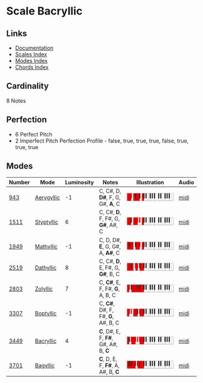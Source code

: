 # Scale Bacryllic

## Links

- [Documentation](README.md)
- [Scales Index](Scales.md)
- [Modes Index](Modes.md)
- [Chords Index](Chords.md)

## Cardinality

8 Notes

## Perfection

- 6 Perfect Pitch
- 2 Imperfect Pitch
Perfection Profile - false, true, true, true, false, true, true, true

## Modes

| Number | Mode | Luminosity | Notes | Illustration | Audio |
|--------|------|------------|-------|--------------|-------|
| [943](https://ianring.com/musictheory/scales/943) | [Aerygyllic](ModeAerygyllic.md) | -1 | C, C#, D, **D#**, F, G, G#, **A**, C | ![CNaturalAerygyllic](ModeCNaturalAerygyllic.png) | [midi](https://github.com/edipermadi/music/blob/main/docs/ModeCNaturalAerygyllic.mid?raw=true) | 
| [1511](https://ianring.com/musictheory/scales/1511) | [Styptyllic](ModeStyptyllic.md) | 6 | C, C#, **D**, F, F#, G, **G#**, A#, C | ![CNaturalStyptyllic](ModeCNaturalStyptyllic.png) | [midi](https://github.com/edipermadi/music/blob/main/docs/ModeCNaturalStyptyllic.mid?raw=true) | 
| [1949](https://ianring.com/musictheory/scales/1949) | [Mathyllic](ModeMathyllic.md) | -1 | C, D, D#, **E**, G, G#, A, **A#**, C | ![CNaturalMathyllic](ModeCNaturalMathyllic.png) | [midi](https://github.com/edipermadi/music/blob/main/docs/ModeCNaturalMathyllic.mid?raw=true) | 
| [2519](https://ianring.com/musictheory/scales/2519) | [Dathyllic](ModeDathyllic.md) | 8 | C, C#, **D**, E, F#, G, **G#**, B, C | ![CNaturalDathyllic](ModeCNaturalDathyllic.png) | [midi](https://github.com/edipermadi/music/blob/main/docs/ModeCNaturalDathyllic.mid?raw=true) | 
| [2803](https://ianring.com/musictheory/scales/2803) | [Zolyllic](ModeZolyllic.md) | 7 | C, **C#**, E, F, F#, **G**, A, B, C | ![CNaturalZolyllic](ModeCNaturalZolyllic.png) | [midi](https://github.com/edipermadi/music/blob/main/docs/ModeCNaturalZolyllic.mid?raw=true) | 
| [3307](https://ianring.com/musictheory/scales/3307) | [Boptyllic](ModeBoptyllic.md) | -1 | C, **C#**, D#, F, F#, **G**, A#, B, C | ![CNaturalBoptyllic](ModeCNaturalBoptyllic.png) | [midi](https://github.com/edipermadi/music/blob/main/docs/ModeCNaturalBoptyllic.mid?raw=true) | 
| [3449](https://ianring.com/musictheory/scales/3449) | [Bacryllic](ModeBacryllic.md) | 4 | **C**, D#, E, F, **F#**, G#, A#, B, **C** | ![CNaturalBacryllic](ModeCNaturalBacryllic.png) | [midi](https://github.com/edipermadi/music/blob/main/docs/ModeCNaturalBacryllic.mid?raw=true) | 
| [3701](https://ianring.com/musictheory/scales/3701) | [Bagyllic](ModeBagyllic.md) | -1 | **C**, D, E, F, **F#**, A, A#, B, **C** | ![CNaturalBagyllic](ModeCNaturalBagyllic.png) | [midi](https://github.com/edipermadi/music/blob/main/docs/ModeCNaturalBagyllic.mid?raw=true) | 
